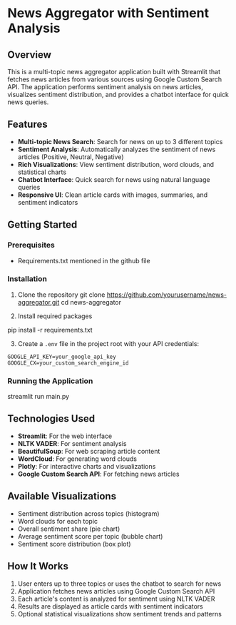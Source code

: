 # News Aggregator with Sentiment Analysis

## Overview
This is a multi-topic news aggregator application built with Streamlit that fetches news articles from various sources using Google Custom Search API. The application performs sentiment analysis on news articles, visualizes sentiment distribution, and provides a chatbot interface for quick news queries.

## Features
- **Multi-topic News Search**: Search for news on up to 3 different topics
- **Sentiment Analysis**: Automatically analyzes the sentiment of news articles (Positive, Neutral, Negative)
- **Rich Visualizations**: View sentiment distribution, word clouds, and statistical charts
- **Chatbot Interface**: Quick search for news using natural language queries
- **Responsive UI**: Clean article cards with images, summaries, and sentiment indicators

##  Getting Started

### Prerequisites
- Requirements.txt mentioned in the github file

### Installation

1. Clone the repository
git clone https://github.com/yourusername/news-aggregator.git
cd news-aggregator


2. Install required packages

pip install -r requirements.txt


3. Create a `.env` file in the project root with your API credentials:
```
GOOGLE_API_KEY=your_google_api_key
GOOGLE_CX=your_custom_search_engine_id
```

### Running the Application

streamlit run main.py


##  Technologies Used
- **Streamlit**: For the web interface
- **NLTK VADER**: For sentiment analysis
- **BeautifulSoup**: For web scraping article content
- **WordCloud**: For generating word clouds
- **Plotly**: For interactive charts and visualizations
- **Google Custom Search API**: For fetching news articles

##  Available Visualizations
- Sentiment distribution across topics (histogram)
- Word clouds for each topic
- Overall sentiment share (pie chart)
- Average sentiment score per topic (bubble chart)
- Sentiment score distribution (box plot)

##  How It Works
1. User enters up to three topics or uses the chatbot to search for news
2. Application fetches news articles using Google Custom Search API
3. Each article's content is analyzed for sentiment using NLTK VADER
4. Results are displayed as article cards with sentiment indicators
5. Optional statistical visualizations show sentiment trends and patterns

